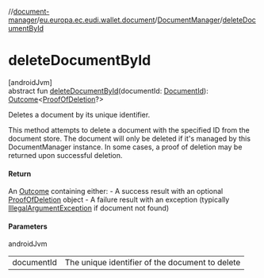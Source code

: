 //[document-manager](../../../index.md)/[eu.europa.ec.eudi.wallet.document](../index.md)/[DocumentManager](index.md)/[deleteDocumentById](delete-document-by-id.md)

# deleteDocumentById

[androidJvm]\
abstract fun [deleteDocumentById](delete-document-by-id.md)(documentId: [DocumentId](../-document-id/index.md)): [Outcome](../-outcome/index.md)&lt;[ProofOfDeletion](../-proof-of-deletion/index.md)?&gt;

Deletes a document by its unique identifier.

This method attempts to delete a document with the specified ID from the document store. The document will only be deleted if it's managed by this DocumentManager instance. In some cases, a proof of deletion may be returned upon successful deletion.

#### Return

An [Outcome](../-outcome/index.md) containing either:     - A success result with an optional [ProofOfDeletion](../-proof-of-deletion/index.md) object     - A failure result with an exception (typically [IllegalArgumentException](https://developer.android.com/reference/kotlin/java/lang/IllegalArgumentException.html) if document not found)

#### Parameters

androidJvm

| | |
|---|---|
| documentId | The unique identifier of the document to delete |
